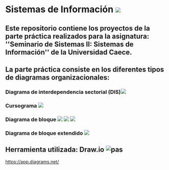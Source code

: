 # Sistemas de Información <img src="https://img.icons8.com/cotton/60/000000/information-pyramid.png"/>

## Este repositorio contiene los proyectos de la parte práctica realizados para la asignatura: ''Seminario de Sistemas II: Sistemas de Información'' de la Universidad Caece.
## La parte práctica consiste en los diferentes tipos de diagramas organizacionales:
### Diagrama de interdependencia sectorial (DIS)<img src="https://img.icons8.com/carbon-copy/40/000000/serial-tasks.png"/>
### Cursograma <img src="https://img.icons8.com/dusk/40/000000/workflow.png"/>
### Diagrama de bloque <img src="https://img.icons8.com/dotty/40/000000/activity-feed.png"/> <img src="https://img.icons8.com/ios/30/000000/sankey.png"/>  <img src="https://img.icons8.com/dotty/40/000000/activity-feed.png"/>
### Diagrama de bloque extendido <img src="https://img.icons8.com/dotty/40/000000/activity-grid.png"/>
## Herramienta utilizada: Draw.io ![pas](https://user-images.githubusercontent.com/58674979/114293287-441f1d00-9a6b-11eb-819a-27a0bd645a3f.gif)
  

 

https://app.diagrams.net/
